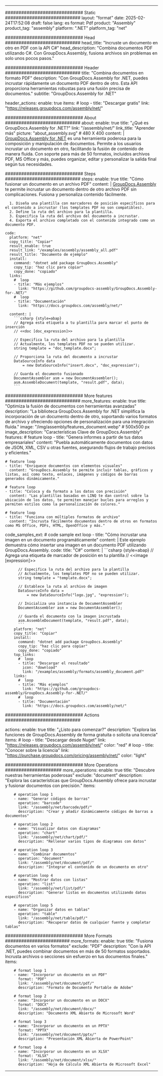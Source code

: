 



---
############################# Static ############################
layout: "format"
date:  2025-02-24T17:52:08
draft: false
lang: es
format: Pdf
product: "Assembly"
product_tag: "assembly"
platform: ".NET"
platform_tag: "net"

############################# Head ############################
head_title: "Incruste un documento en otro en PDF con la API C#"
head_description: "Combina documentos PDF utilizando C#. Con GroupDocs.Assembly, fusiona archivos sin problemas en solo unos pocos pasos."

############################# Header ############################
title: "Combina documentos en formato PDF" 
description: "Con GroupDocs.Assembly for .NET, puedes incrustar rápidamente un documento PDF dentro de otro. Esta API proporciona herramientas robustas para una fusión precisa de documentos."
subtitle: "GroupDocs.Assembly for .NET" 

header_actions:
  enable: true
  items:
    #  loop
    - title: "Descargar gratis"
      link: "https://releases.groupdocs.com/assembly/net/"
      
############################# About ############################
about:
    enable: true
    title: "¿Qué es GroupDocs.Assembly for .NET?"
    link: "/assembly/net/"
    link_title: "Aprender más"
    picture: "about_assembly.svg" # 480 X 400
    content: |
       [GroupDocs.Assembly for .NET](/assembly/net/) es una herramienta poderosa para la composición y manipulación de documentos. Permite a los usuarios incrustar un documento en otro, facilitando la fusión de contenido de manera fluida. Con soporte para más de 50 formatos, incluidos archivos PDF, MS Office y más, puedes organizar, editar y personalizar la salida final según tus necesidades.

############################# Steps ############################
steps:
    enable: true
    title: "Cómo fusionar un documento en un archivo PDF"
    content: |
      [GroupDocs.Assembly](/assembly/net/) te permite incrustar un documento dentro de otro archivo PDF sin complicaciones. Fusiona y personaliza contenido fácilmente.
      
      1. Diseña una plantilla con marcadores de posición específicos para el contenido a incrustar (los templates PDF no son compatibles).
      2. Define la ruta del archivo para la plantilla.
      3. Especifica la ruta del archivo del documento a incrustar.
      4. Exporta el archivo completado con el contenido integrado como un documento PDF.
   
    code:
      platform: "net"
      copy_title: "Copiar"
      result_enable: true
      result_link: "/examples/assembly/assembly_all.pdf"
      result_title: "Documento de ejemplo"
      install:
        command: "dotnet add package GroupDocs.Assembly"
        copy_tip: "haz clic para copiar"
        copy_done: "copiado"
      links:
        #  loop
        - title: "Más ejemplos"
          link: "https://github.com/groupdocs-assembly/GroupDocs.Assembly-for-.NET/"
        #  loop
        - title: "Documentación"
          link: "https://docs.groupdocs.com/assembly/net/"
          
      content: |
        ```csharp {style=abap}
        // Agrega esta etiqueta a tu plantilla para marcar el punto de inserción
        // <<doc [doc_expression]>>

        // Especifica la ruta del archivo para la plantilla
        // Actualmente, los templates PDF no se pueden utilizar.
        string template = "doc_template.docx";

        // Proporciona la ruta del documento a incrustar
        DataSourceInfo data 
            = new DataSourceInfo("insert.docx", "doc_expression");

        // Guarda el documento fusionado
        DocumentAssembler asm = new DocumentAssembler();
        asm.AssembleDocument(template, "result.pdf", data);
        ```            

############################# More features ############################
more_features:
  enable: true
  title: "Optimiza la fusión de documentos con herramientas avanzadas"
  description: "La biblioteca GroupDocs.Assembly for .NET simplifica la incorporación de un documento dentro de otro, soportando varios formatos de archivo y ofreciendo opciones de personalización para una integración fluida."
  image: "/img/assembly/features_document.webp" # 500x500 px
  image_description: "Características Clave de GroupDocs.Assembly"
  features:
    # feature loop
    - title: "Genera informes a partir de tus datos empresariales"
      content: "Puebla automáticamente documentos con datos de JSON, XML, CSV u otras fuentes, asegurando flujos de trabajo precisos y eficientes."

    # feature loop
    - title: "Enriquece documentos con elementos visuales"
      content: "GroupDocs.Assembly te permite incluir tablas, gráficos y listas, así como texto, enlaces, imágenes y códigos de barras generados dinámicamente."

    # feature loop
    - title: "Coloca y da formato a los datos con precisión"
      content: "Las plantillas basadas en LINQ te dan control sobre la ubicación de los datos, te permiten manejar bucles para arreglos y permiten estilos como la personalización de colores."

    # feature loop
    - title: "Funciona con múltiples formatos de archivo"
      content: "Incrusta fácilmente documentos dentro de otros en formatos como MS Office, PDFs, HTML, OpenOffice y más."
      
  code_samples_ext:
    # code sample ext loop
    - title: "Cómo incrustar una imagen en un documento programáticamente"
      content: |
        Este ejemplo demuestra cómo insertar una imagen en un documento PDF utilizando GroupDocs.Assembly.
      code:
        title: "C#"
        content: |
          ```csharp {style=abap}
          // Agrega una etiqueta de marcador de posición en tu plantilla
          // <<image [expression]>>

          // Especifica la ruta del archivo para la plantilla
          // Actualmente, los templates PDF no se pueden utilizar.
          string template = "template.docx";

          // Establece la ruta al archivo de imagen
          DataSourceInfo data =
              = new DataSourceInfo("logo.jpg", "expression");

          // Inicializa una instancia de DocumentAssembler
          DocumentAssembler asm = new DocumentAssembler();

          // Guarda el documento con la imagen incrustada
          asm.AssembleDocument(template, "result.pdf", data);
          ```
        platform: "net"
        copy_title: "Copiar"
        install:
          command: "dotnet add package GroupDocs.Assembly"
          copy_tip: "haz clic para copiar"
          copy_done: "copiado"
        top_links:
          #  loop
          - title: "Descargar el resultado"
            icon: "download"
            link: "/examples/assembly/formats/assembly_document.pdf"
        links:
          #  loop
          - title: "Más ejemplos"
            link: "https://github.com/groupdocs-assembly/GroupDocs.Assembly-for-.NET/"
          #  loop
          - title: "Documentación"
            link: "https://docs.groupdocs.com/assembly/net/"
            

            


############################# Actions ############################

actions:
  enable: true
  title: "¿Listo para comenzar?"
  description: "Explora las funciones de GroupDocs.Assembly de forma gratuita o solicita una licencia"
  items:
    #  loop
    - title: "Descargar desde Nuget"
      link: "https://releases.groupdocs.com/assembly/net/"
      color: "red"
        #  loop
    - title: "Conocer sobre la licencia"
      link: "https://purchase.groupdocs.com/pricing/assembly/net/"
      color: "light"


############################# More Operations #####################
more_operations:
    enable: true
    title: "Descubre nuestras herramientas poderosas"
    exclude: "document"
    description: "Explora las características que GroupDocs.Assembly ofrece para incrustar y fusionar documentos con precisión."
    items: 
          
        # operation loop 1
        - name: "Generar códigos de barras"
          operation: "barcode"
          link: "/assembly/net/barcode/pdf/"
          description: "Crear y añadir dinámicamente códigos de barras a documentos"

        # operation loop 2
        - name: "Visualizar datos con diagramas"
          operation: "chart"
          link: "/assembly/net/chart/pdf/"
          description: "Rellenar varios tipos de diagramas con datos"

        # operation loop 3
        - name: "Combinar documentos"
          operation: "document"
          link: "/assembly/net/document/pdf/"
          description: "Integrar el contenido de un documento en otro"

        # operation loop 4
        - name: "Mostrar datos con listas"
          operation: "list"
          link: "/assembly/net/list/pdf/"
          description: "Generar listas en documentos utilizando datos específicos"

        # operation loop 5
        - name: "Organizar datos en tablas"
          operation: "table"
          link: "/assembly/net/table/pdf/"
          description: "Recuperar datos de cualquier fuente y completar tablas"
         
          
############################# More Formats ########################
more_formats:
    enable: true
    title: "Fusiona documentos en varios formatos"
    exclude: "PDF"
    description: "Con la API .NET, puedes combinar documentos en más de 50 formatos soportados. Incrusta archivos o secciones sin esfuerzo en tus documentos finales."
    items: 
          
        # format loop 1
        - name: "Incorporar un documento en un PDF"
          format: "PDF"
          link: "/assembly/net/document/pdf/"
          description: "Formato de Documento Portable de Adobe"
          
        # format loop 2
        - name: "Incorporar un documento en un DOCX"
          format: "DOCX"
          link: "/assembly/net/document/docx/"
          description: "Documento XML Abierto de Microsoft Word"
          
        # format loop 3
        - name: "Incorporar un documento en un PPTX"
          format: "PPTX"
          link: "/assembly/net/document/pptx/"
          description: "Presentación XML Abierta de PowerPoint"
          
        # format loop 4
        - name: "Incorporar un documento en un XLSX"
          format: "XLSX"
          link: "/assembly/net/document/xlsx/"
          description: "Hoja de Cálculo XML Abierta de Microsoft Excel"


          

---